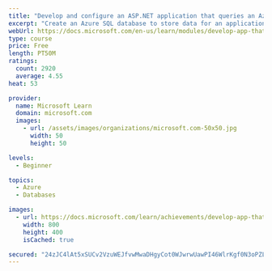 ```yaml
---
title: "Develop and configure an ASP.NET application that queries an Azure SQL database"
excerpt: "Create an Azure SQL database to store data for an application, and create an ASP.NET application to query data from the database."
webUrl: https://docs.microsoft.com/en-us/learn/modules/develop-app-that-queries-azure-sql/
type: course
price: Free
length: PT50M
ratings:
  count: 2920
  average: 4.55
heat: 53

provider:
  name: Microsoft Learn
  domain: microsoft.com
  images:
    - url: /assets/images/organizations/microsoft.com-50x50.jpg
      width: 50
      height: 50

levels:
  - Beginner

topics:
  - Azure
  - Databases

images:
  - url: https://docs.microsoft.com/learn/achievements/develop-app-that-queries-azure-sql-social.png
    width: 800
    height: 400
    isCached: true

secured: "24zJC4lAt5xSUCv2VzuWEJfvwMwaDHgyCot0WJwrwUawPI46WlrKgf0N3oPZLqNvmuCRulMw6Fi3I79jIFRNP9Tmu63slYmiIBSEwiswHzJwfcBej/sSBJOQoU1/XB3O8IeLzI3ehnc5TbQdIp+r+xJhZKGE7ygniurd0FnYQE/WGZ8XTBXSBoocNkp1L8qCI+xeBYizFPCz2CbeEIET/rSkpdKnzZmW/9VlqqzNiLjVYjATFWetjYubptjWcV/dDtZsGzDB5CgtiDmIdMm7AlF4MpT+DwhSUGUICWTyYFevyL+9ZfZ7ES7LWiqAQBLHe8RgjT/NFUkEJhBskKfjXr2YkfyFlJBaRsV9B5e1e/4Sx1jWRBT1KlnUOCirAALmwADPAVQa6sOdaCYvt2yCGGkiYI3dxegev+WDpgWDj5A=;4nAAkhJ6zbB2FaTx3t/uLw=="
---
```


